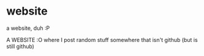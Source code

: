 # website
a website, duh :P

A WEBSITE :O
where I post random stuff somewhere that isn't github (but is still github)

